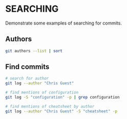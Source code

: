 # SEARCHING

Demonstrate some examples of searching for commits.  

## Authors

```sh
git authors --list | sort
```

## Find commits

```sh
# search for author
git log --author "Chris Guest" 

# find mentions of configuration
git log -S "configuration" -p | grep configuration

# find mentions of cheatsheet by author
git log --author "Chris Guest" -S "cheatsheet" -p
```
